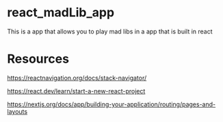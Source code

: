 # react_madLib_app
This is a app that allows you to play mad libs in a app that is built in react

# Resources

https://reactnavigation.org/docs/stack-navigator/

https://react.dev/learn/start-a-new-react-project

https://nextjs.org/docs/app/building-your-application/routing/pages-and-layouts